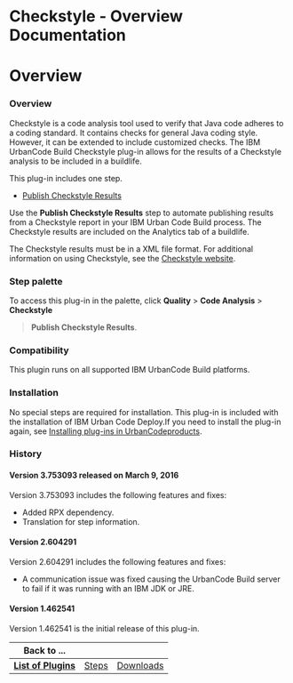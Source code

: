 
Checkstyle - Overview Documentation
===================================

# Overview




### Overview




 


Checkstyle is a code analysis tool used to verify that Java code adheres to a coding standard. It
 contains checks for general Java coding style. However, it can be extended to include customized checks. The IBM 
UrbanCode Build Checkstyle plug-in allows for the results of a Checkstyle analysis to be included in a buildlife.


This
 plug-in includes one step.


* [Publish Checkstyle Results](#publish_checkstyle_results)


Use the **Publish Checkstyle
 Results** step to automate publishing results from a Checkstyle report in your IBM Urban Code Build process. The 
Checkstyle results are included on the Analytics tab of a buildlife. 


The Checkstyle results must be in a XML file 
format. For additional information on using Checkstyle, see the [Checkstyle website](http://checkstyle.sourceforge.net).




### **Step palette**


To access this plug-in in the palette, click **Quality** > **Code Analysis** > **Checkstyle**
 > **Publish Checkstyle Results**.


### Compatibility


This plugin runs on all supported IBM UrbanCode Build 
platforms.


### Installation


No special steps are required for installation. This plug-in is included with the 
installation of IBM Urban Code Deploy.If you need to install the plug-in again, see [Installing plug-ins in 
UrbanCodeproducts](https://www.urbancode.com/resource/installing-plug-ins-in-urbancode-products/ "Installing plug-ins in
 UrbanCode products").


### History


#### Version 3.753093 released on March 9, 2016


Version 3.753093 includes the 
following features and fixes:


* Added RPX dependency.
* Translation for step information.


#### Version 2.604291



Version 2.604291 includes the following features and fixes:


* A communication issue was fixed causing the UrbanCode 
Build server to fail if it was running with an IBM JDK or JRE.


#### Version 1.462541


Version 1.462541 is the initial
 release of this plug-in.




|Back to ...|||
| :---: | :---: | :---: |
|[**List of Plugins**](../../index.md)|[Steps](./steps.md)|[Downloads](./downloads.md)|
